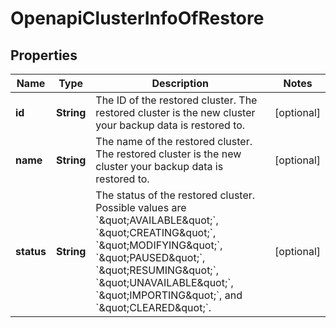 
# OpenapiClusterInfoOfRestore

## Properties
Name | Type | Description | Notes
------------ | ------------- | ------------- | -------------
**id** | **String** | The ID of the restored cluster. The restored cluster is the new cluster your backup data is restored to. |  [optional]
**name** | **String** | The name of the restored cluster. The restored cluster is the new cluster your backup data is restored to. |  [optional]
**status** | **String** | The status of the restored cluster. Possible values are &#x60;\&quot;AVAILABLE\&quot;&#x60;, &#x60;\&quot;CREATING\&quot;&#x60;, &#x60;\&quot;MODIFYING\&quot;&#x60;, &#x60;\&quot;PAUSED\&quot;&#x60;, &#x60;\&quot;RESUMING\&quot;&#x60;, &#x60;\&quot;UNAVAILABLE\&quot;&#x60;, &#x60;\&quot;IMPORTING\&quot;&#x60;, and &#x60;\&quot;CLEARED\&quot;&#x60;. |  [optional]



